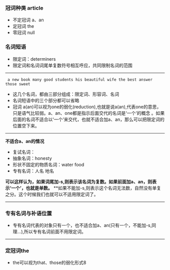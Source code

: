 ### 冠词种类 article
* 不定冠词 a、an
* 定冠词 the
* 零冠词 null
### 名词短语
* 限定词：determiners
* 限定词和名词词尾单复数符号相互呼应，共同限制名词的范围  
***
` a new book
many good students
his beautiful wife
the best answer
those sweet`  
* 这几个名词，都由三部分组成：限定词、形容词、名词
* 名词短语中的三个部分都可以省略
* 冠词 a(an)可以视为one的弱化(reduction),也就是说a(an),代表one的意思，只是语气比较弱。a、an、one都是指示后面交代的名词是‘一个’的概念 。如果后面的名词不适合以‘一个’来交代，也就不适合加a、an，那么可以把限定词的位置空下来。
***
**不适合a、an的情况**
* 复试名词：
* 抽象名词：honesty
* 形状不固定的物质名词：water food
* 专有名词：人名 地名

**可以这样认为，如果词尾加-s,则表示该名词为复数。如果前面加a、an，则表示‘一个’，也就是单数。**
**如果不能加-s,则表示这个名词无法数，自然没有单复之分。这个时候我们也就可以不适用限定词了。


***
### 专有名词与补语位置
* 专有名词代表的对象只有一个，也不适合加a、an(只有一个，不能加-s,同理...),所以专有名词前面不用限定词。
***
### 定冠词the
* the可以视为that、those的弱化形式8
